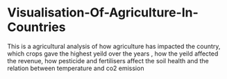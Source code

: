 # Visualisation-Of-Agriculture-In-Countries
 This is a agricultural analysis of how agriculture has impacted the country, which crops gave the highest yeild over the years , how the yeild affected the revenue, how pesticide and fertilisers affect the soil health and the relation between temperature and co2 emission
